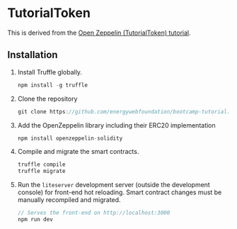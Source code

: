 # TutorialToken

This is derived from the [Open Zeppelin (TutorialToken) tutorial](http://truffleframework.com/tutorials/robust-smart-contracts-with-openzeppelin).

## Installation

1. Install Truffle globally.
    ```javascript
    npm install -g truffle
    ```

2. Clone the repository
    ```javascript
    git clone https://github.com/energywebfoundation/bootcamp-tutorial.git
    ```

3. Add the OpenZeppelin library including their ERC20 implementation
    ```javascript
    npm install openzeppelin-solidity
    ```

4. Compile and migrate the smart contracts. 
    ```javascript
    truffle compile
    truffle migrate
    ```

5. Run the `liteserver` development server (outside the development console) for front-end hot reloading. Smart contract changes must be manually recompiled and migrated.
    ```javascript
    // Serves the front-end on http://localhost:3000
    npm run dev